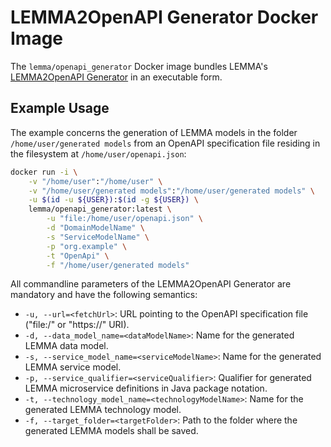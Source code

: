 # LEMMA2OpenAPI Generator Docker Image
The `lemma/openapi_generator` Docker image bundles LEMMA's
[LEMMA2OpenAPI Generator](https://github.com/SeelabFhdo/lemma/tree/main/de.fhdo.lemma.service.openapi)
in an executable form.

## Example Usage
The example concerns the generation of LEMMA models in the folder
`/home/user/generated models` from an OpenAPI specification file residing in the
filesystem at `/home/user/openapi.json`:
```bash
docker run -i \
    -v "/home/user":"/home/user" \
    -v "/home/user/generated models":"/home/user/generated models" \
    -u $(id -u ${USER}):$(id -g ${USER}) \
    lemma/openapi_generator:latest \
        -u "file:/home/user/openapi.json" \
        -d "DomainModelName" \
        -s "ServiceModelName" \
        -p "org.example" \
        -t "OpenApi" \
        -f "/home/user/generated models"
```

All commandline parameters of the LEMMA2OpenAPI Generator are mandatory and have
the following semantics:
- `-u, --url=<fetchUrl>`: URL pointing to the OpenAPI specification file
("file:/" or "https://" URI).
- `-d, --data_model_name=<dataModelName>`: Name for the generated LEMMA data
model.
- `-s, --service_model_name=<serviceModelName>`: Name for the generated LEMMA
service model.
- `-p, --service_qualifier=<serviceQualifier>`: Qualifier for generated LEMMA
microservice definitions in Java package notation.
- `-t, --technology_model_name=<technologyModelName>`: Name for the generated
LEMMA technology model.
- `-f, --target_folder=<targetFolder>`: Path to the folder where the generated
LEMMA models shall be saved.